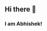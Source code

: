 ## Hi there 👋

### I am Abhishek!
<!--

🌱 I’m currently learning C++, Data Structures and Algorithms

![](https://komarev.com/ghpvc/?username=agabhi017&color=blue)


**agabhi017/agabhi017** is a ✨ _special_ ✨ repository because its `README.md` (this file) appears on your GitHub profile.

Here are some ideas to get you started:

- 🔭 I’m currently working on ...
- 🌱 I’m currently learning ...
- 👯 I’m looking to collaborate on ...
- 🤔 I’m looking for help with ...
- 💬 Ask me about ...
- 📫 How to reach me: ...
- 😄 Pronouns: ...
- ⚡ Fun fact: ...
-->
